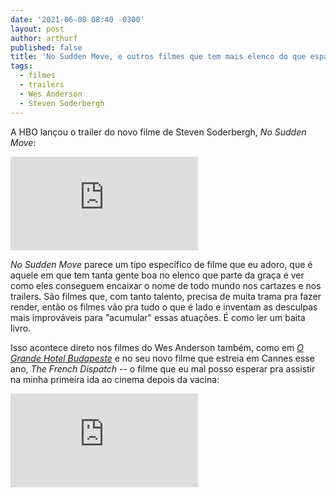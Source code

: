 ```yaml
---
date: '2021-06-08 08:40 -0300'
layout: post
author: arthurf
published: false
title: 'No Sudden Move, e outros filmes que tem mais elenco do que espaço no cartaz'
tags:
  - filmes
  - trailers
  - Wes Anderson
  - Steven Soderbergh
---
```

A HBO lançou o trailer do novo filme de Steven Soderbergh, *No Sudden Move*:

<iframe class="full-width" src="https://www.youtube.com/embed/7GRDLX3a-IE" title="YouTube video player" frameborder="0" allow="accelerometer; autoplay; clipboard-write; encrypted-media; gyroscope; picture-in-picture" allowfullscreen></iframe>

*No Sudden Move* parece um tipo específico de filme que eu adoro, que é aquele em que tem tanta gente boa no elenco que parte da graça é ver como eles conseguem encaixar o nome de todo mundo nos cartazes e nos trailers. São filmes que, com tanto talento, precisa de muita trama pra fazer render, então os filmes vão pra tudo o que é lado e inventam as desculpas mais improváveis para "acumular" essas atuações. É como ler um baita livro.

Isso acontece direto nos filmes do Wes Anderson também, como em [*O Grande Hotel Budapeste*](https://youtu.be/1Fg5iWmQjwk) e no seu novo filme que estreia em Cannes esse ano, *The French Dispatch* -- o filme que eu mal posso esperar pra assistir na minha primeira ida ao cinema depois da vacina:

<iframe class="full-width" src="https://www.youtube.com/embed/TcPk2p0Zaw4" title="YouTube video player" frameborder="0" allow="accelerometer; autoplay; clipboard-write; encrypted-media; gyroscope; picture-in-picture" allowfullscreen></iframe>

